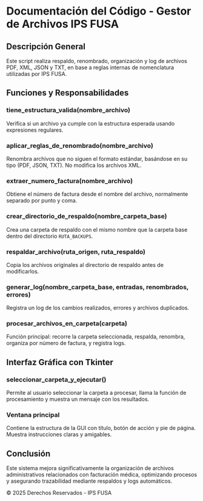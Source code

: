 
# Documentación del Código - Gestor de Archivos IPS FUSA

## Descripción General
Este script realiza respaldo, renombrado, organización y log de archivos PDF, XML, JSON y TXT, en base a reglas internas de nomenclatura utilizadas por IPS FUSA.

## Funciones y Responsabilidades

### tiene_estructura_valida(nombre_archivo)
Verifica si un archivo ya cumple con la estructura esperada usando expresiones regulares.

### aplicar_reglas_de_renombrado(nombre_archivo)
Renombra archivos que no siguen el formato estándar, basándose en su tipo (PDF, JSON, TXT). No modifica los archivos XML.

### extraer_numero_factura(nombre_archivo)
Obtiene el número de factura desde el nombre del archivo, normalmente separado por punto y coma.

### crear_directorio_de_respaldo(nombre_carpeta_base)
Crea una carpeta de respaldo con el mismo nombre que la carpeta base dentro del directorio `RUTA_BACKUPS`.

### respaldar_archivo(ruta_origen, ruta_respaldo)
Copia los archivos originales al directorio de respaldo antes de modificarlos.

### generar_log(nombre_carpeta_base, entradas, renombrados, errores)
Registra un log de los cambios realizados, errores y archivos duplicados.

### procesar_archivos_en_carpeta(carpeta)
Función principal: recorre la carpeta seleccionada, respalda, renombra, organiza por número de factura, y registra logs.

## Interfaz Gráfica con Tkinter

### seleccionar_carpeta_y_ejecutar()
Permite al usuario seleccionar la carpeta a procesar, llama la función de procesamiento y muestra un mensaje con los resultados.

### Ventana principal
Contiene la estructura de la GUI con título, botón de acción y pie de página. Muestra instrucciones claras y amigables.

## Conclusión
Este sistema mejora significativamente la organización de archivos administrativos relacionados con facturación médica, optimizando procesos y asegurando trazabilidad mediante respaldos y logs automáticos.

© 2025 Derechos Reservados - IPS FUSA
